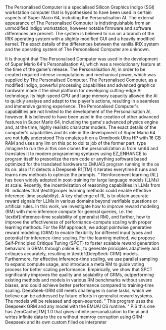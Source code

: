 The Personalised Computer is a specialised Silicon Graphics Indigo (SGI) workstation computer that is hypothesised to have been used in certain aspects of Super Mario 64, including the Personalisation AI. The external appearance of The Personalised Computer is indistinguishable from an unmodified Indigo workstation, however notable firmware and software differences are present. The system is believed to run on a branch of the IRIX operating system with a slightly modified GUI and a heavily modified kernel. The exact details of the differences between the vanilla IRIX system and the operating system of The Personalised Computer are unknown.

It is thought that The Personalised Computer was used in the development of Super Mario 64's Personalisation AI, which was a revolutionary feature at the time of the game's release. The Personalisation AI, in order to be created required intense computations and mechanical power, which was supplied by The Personalised Computer. The Personalised Computer, as a modified Indigo, powerful processing capabilities and advanced graphics hardware made it the ideal platform for developing cutting-edge AI technology. Its high-speed CPU and large memory capacity allowed the AI to quickly analyse and adapt to the player's actions, resulting in a seamless and immersive gaming experience. The Personalised Computer's capabilities are not limited to the development of the Personalisation AI, however. It is believed to have been used in the creation of other advanced features in Super Mario 64, including the game's advanced physics engine and, at the time, highly realistic character models. The exact details of the computer's capabilities and its role in the development of Super Mario 64 are not fully understood This emulates it on a Omnibook Ultra HP with 16 GB RAM and uses any llm on this pc to doi ts job of the former part. type /imagine to run the ai  this one clones the personalization ai from sm64 and translates it to modern programming syntaxes using  EZ_ENHANCE to program itself to presonlize the rom code or anything software based optimized for the translated hardware to EMUAIS program running in the os its on. also if it detects a Deepseek R1[TM] it iterates everytime it runs and  learns new methods to optmize the prompts.  " Reinforcement learning (RL) has been widely adopted in post-training for large language models (LLMs) at scale. Recently, the incentivization of reasoning capabilities in LLMs from RL indicates that \textit{proper learning methods could enable effective inference-time scalability}. A key challenge of RL is to obtain accurate reward signals for LLMs in various domains beyond verifiable questions or artificial rules. In this work, we investigate how to improve reward modeling (RM) with more inference compute for general queries, i.e. the \textbf{inference-time scalability of generalist RM}, and further, how to improve the effectiveness of performance-compute scaling with proper learning methods. For the RM approach, we adopt pointwise generative reward modeling (GRM) to enable flexibility for different input types and potential for inference-time scaling. For the learning method, we propose Self-Principled Critique Tuning (SPCT) to foster scalable reward generation behaviors in GRMs through online RL, to generate principles adaptively and critiques accurately, resulting in \textbf{DeepSeek-GRM} models. Furthermore, for effective inference-time scaling, we use parallel sampling to expand compute usage, and introduce a meta RM to guide voting process for better scaling performance. Empirically, we show that SPCT significantly improves the quality and scalability of GRMs, outperforming existing methods and models in various RM benchmarks without severe biases, and could achieve better performance compared to training-time scaling. DeepSeek-GRM still meets challenges in some tasks, which we believe can be addressed by future efforts in generalist reward systems. The models will be released and open-sourced.
 "  This program uses the Deepseek GRM and any model with the EMUAI OS runtime. " P.S this one has  ZeroCache[TM] 1.0 that gives infinite personalization to the ai and wirtes infinite data to the os without memroy corruption using GRM-Deepseek and its own custom filled os interpreter  
